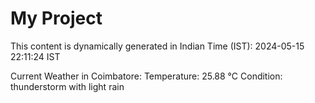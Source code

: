 # My Project

This content is dynamically generated in Indian Time (IST): 2024-05-15 22:11:24 IST


Current Weather in Coimbatore:
Temperature: 25.88 °C
Condition: thunderstorm with light rain
